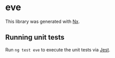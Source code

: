 # eve

This library was generated with [Nx](https://nx.dev).

## Running unit tests

Run `ng test eve` to execute the unit tests via [Jest](https://jestjs.io).
